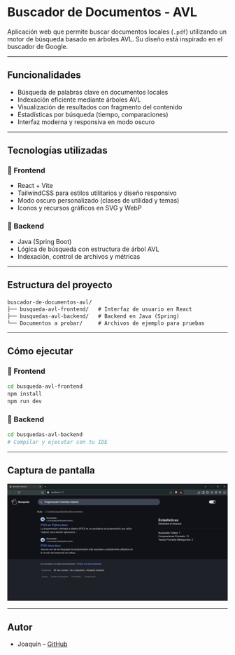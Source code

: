 # Buscador de Documentos - AVL

Aplicación web que permite buscar documentos locales (`.pdf`) utilizando un motor de búsqueda basado en árboles AVL. Su diseño está inspirado en el buscador de Google.

---

## Funcionalidades

- Búsqueda de palabras clave en documentos locales
- Indexación eficiente mediante árboles AVL
- Visualización de resultados con fragmento del contenido
- Estadísticas por búsqueda (tiempo, comparaciones)
- Interfaz moderna y responsiva en modo oscuro

---

## Tecnologías utilizadas

### 🔹 Frontend
- React + Vite
- TailwindCSS para estilos utilitarios y diseño responsivo
- Modo oscuro personalizado (clases de utilidad y temas)
- Iconos y recursos gráficos en SVG y WebP

### 🔹 Backend
- Java (Spring Boot)
- Lógica de búsqueda con estructura de árbol AVL
- Indexación, control de archivos y métricas

---

## Estructura del proyecto

```
buscador-de-documentos-avl/
├── busqueda-avl-frontend/   # Interfaz de usuario en React
├── busquedas-avl-backend/   # Backend en Java (Spring)
└── Documentos a probar/     # Archivos de ejemplo para pruebas
```

---

## Cómo ejecutar

### 🔸 Frontend
```bash
cd busqueda-avl-frontend
npm install
npm run dev
```

### 🔸 Backend
```bash
cd busquedas-avl-backend
# Compilar y ejecutar con tu IDE
```

---

## Captura de pantalla

![Interfaz de búsqueda](./Captura.png)

---

## Autor

- Joaquín – [GitHub](https://github.com/Hoakin26)
